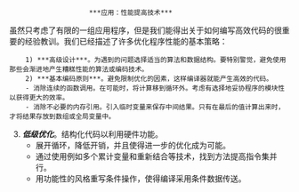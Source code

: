 						***应用：性能提高技术***

虽然只考虑了有限的一组应用程序，但是我们能得出关于如何编写高效代码的很重要的经验教训。我们已经描述了许多优化程序性能的基本策略：

  		1) ***高级设计***。为遇到的问题选择适当的算法和数据结构。要特别警觉，避免使用那些会渐进地产生糟糕性能的算法或编码技术。
  		2) ***基本编码原则***。避免限制优化的因素，这样编译器就能产生高效的代码。
        - 消除连续的函数调用。在可能时，将计算移到循环外。考虑有选择地妥协程序的模块性以获得更大的效率。
        - 消除不必要的内存引用。引入临时变量来保存中间结果。只有在最后的值计算出来时，才将结果存放到数组或全局变量中。

3) ***低级优化***。结构化代码以利用硬件功能。
   	- 展开循环，降低开销，并且使得进一步的优化成为可能。
   	- 通过使用例如多个累计变量和重新结合等技术，找到方法提高指令集并行。
   	- 用功能性的风格重写条件操作，使得编译采用条件数据传送。
